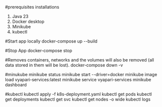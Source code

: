 #prerequisites installations
1. Java 23
2. Docker desktop
3. Minikube
4. kubectl

#Start app locally
docker-compose up --build

#Stop App
docker-compose stop

#Removes containers, networks and  the volumes will also be removed (all data stored in them will be lost).
docker-compose down -v


#minukube
minikube status
minikube start --driver=docker
minikube image load vyapari-services:latest
minikube service vyapari-services
minikube dashboard

#kubectl
kubectl apply -f k8s-deployment.yaml
kubectl get pods
kubectl get deployments
kubectl get svc
kubectl get nodes -o wide
kubectl logs <image-name>
